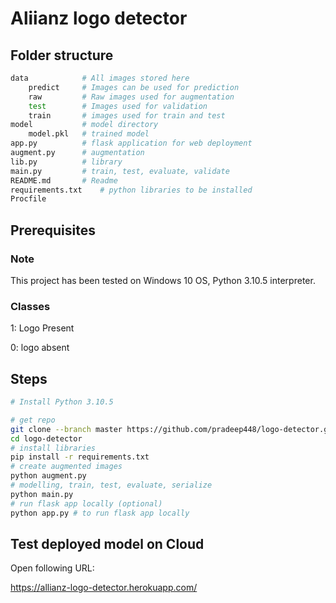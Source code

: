 # Aliianz logo detector

## Folder structure
```bash
data            # All images stored here
    predict     # Images can be used for prediction    
    raw         # Raw images used for augmentation
    test        # Images used for validation
    train       # images used for train and test
model           # model directory
    model.pkl   # trained model
app.py          # flask application for web deployment
augment.py      # augmentation
lib.py          # library
main.py         # train, test, evaluate, validate
README.md       # Readme
requirements.txt    # python libraries to be installed
Procfile
```

## Prerequisites
### Note
This project has been tested on Windows 10 OS, Python 3.10.5 interpreter. 
### Classes
1: Logo Present

0: logo absent

## Steps
```bash
# Install Python 3.10.5

# get repo
git clone --branch master https://github.com/pradeep448/logo-detector.git
cd logo-detector 
# install libraries
pip install -r requirements.txt
# create augmented images
python augment.py
# modelling, train, test, evaluate, serialize
python main.py
# run flask app locally (optional)
python app.py # to run flask app locally
```

## Test deployed model on Cloud
Open following URL:

https://allianz-logo-detector.herokuapp.com/



